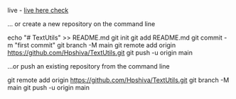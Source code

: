 live - [live here check](https://textutils-alpha-taupe.vercel.app/)

…
or create a new repository on the command line

echo "# TextUtils" >> README.md
git init
git add README.md
git commit -m "first commit"
git branch -M main
git remote add origin https://github.com/Hpshiva/TextUtils.git
git push -u origin main

…or push an existing repository from the command line

git remote add origin https://github.com/Hpshiva/TextUtils.git
git branch -M main
git push -u origin main
